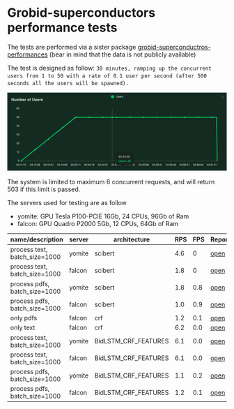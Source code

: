 # Grobid-superconductors performance tests 

The tests are performed via a sister package [grobid-superconductros-performances](https://github.com/lfoppiano/grobid-superconductors-performance) (bear in mind that the data is not publicly available)

The test is designed as follow: `30 minutes, ramping up the concurrent users from 1 to 50 with a rate of 0.1 user per second (after 500 seconds all the users will be spawned).`

![schema-test.png](schema-test.png)

The system is limited to maximum 6 concurrent requests, and will return 503 if this limit is passed.

The servers used for testing are as follow
- yomite: GPU Tesla P100-PCIE 16Gb, 24 CPUs, 96Gb of Ram
- falcon: GPU Quadro P2000 5Gb, 12 CPUs, 64Gb of Ram

| name/description                  | server            | architecture          | RPS       | FPS       | Report                                                                        |
|--------                           |----------------   |-------                |-------    |-------    |----------                                                                     |
| process text, batch_size=1000     | yomite            | scibert               | 4.6       | 0         | [open](reports/yomite-30m-50u-only_text,batch_size=1000.html)                 |
| process text, batch_size=1000     | falcon            | scibert               | 1.8       | 0         | [open](reports/falcon-30m-50u-only_text,batch_size=1000.html)                 |
| process pdfs, batch_size=1000     | yomite            | scibert               | 1.8       | 0.8       | [open](reports/yomite-30m-50u,only_pdfs,batch_size=1000.html)                 |
| process pdfs, batch_size=1000     | falcon            | scibert               | 1.0       | 0.9       | [open](reports/falcon-30m-50u,only_pdfs,batch_size=1000.html)                 |
| only pdfs                         | falcon            | crf                   | 1.2       | 0.1       | [open](reports/falcon-30m-50u,only_pdfs,crf.html)                             |
| only text                         | falcon            | crf                   | 6.2       | 0.0       | [open](reports/falcon-30m-50u,only_text,crf.html)                             |
| process text, batch_size=1000     | yomite            | BidLSTM_CRF_FEATURES  | 6.1       | 0.0       | [open](reports/yomite-30m-50u,only_text,bidlstm_crf,batch_size=1000.html)     |
| process text, batch_size=1000     | falcon            | BidLSTM_CRF_FEATURES  | 6.1       | 0.0       | [open](reports/falcon-30m-50u,only_text,bidlstm_crf,batch_size=1000.html)     |                                      |
| process pdfs, batch_size=1000     | yomite            | BidLSTM_CRF_FEATURES  | 1.1       | 0.2       | [open](reports/yomite-30m-50u,only_pdfs,bidlstm_crf,batch_size=1000.html)     |
| process pdfs, batch_size=1000     | falcon            | BidLSTM_CRF_FEATURES  | 1.2       | 0.1       | [open](reports/falcon-30m-50u,only_pdfs,bidlstm_crf,batch_size=1000.html)     |
